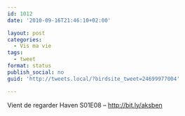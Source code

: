 ```yaml
---
id: 1012
date: '2010-09-16T21:46:10+02:00'

layout: post
categories:
  - Vis ma vie
tags:
  - tweet
format: status
publish_social: no
guid: 'http://tweets.local/?birdsite_tweet=24699977004'

---
```


Vient de regarder Haven S01E08 – http://bit.ly/aksben